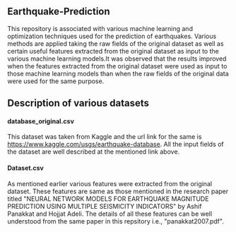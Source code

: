 ## Earthquake-Prediction
This repository is associated with various machine learning and optimization techniques used for the prediction of earthquakes. Various methods are applied taking the raw fields of the original dataset as well as certain useful features extracted from the original dataset as input to the various machine learning models.It was observed that the results improved when the features extracted from the original dataset were used as input to those machine learning models than when the raw fields of the original data were used for the same purpose.
## Description of various datasets 
#### database_original.csv
This dataset was taken from Kaggle and the url link for the same is https://www.kaggle.com/usgs/earthquake-database. All the input fields of the dataset are well described at the mentioned link above.
#### Dataset.csv
As mentioned earlier various features were extracted from the original dataset. These features are same as those mentioned in the research paper titled "NEURAL NETWORK MODELS FOR EARTHQUAKE MAGNITUDE PREDICTION USING MULTIPLE SEISMICITY INDICATORS" by Ashif Panakkat and Hojjat Adeli. The details of all these features can be well understood from the same paper in this repsitory i.e., "panakkat2007.pdf".
